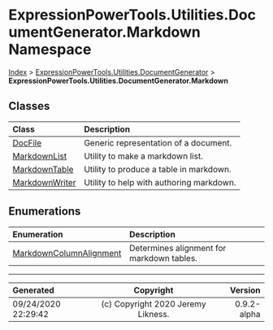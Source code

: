 ﻿# ExpressionPowerTools.Utilities.DocumentGenerator.Markdown Namespace

[Index](../index.md) > [ExpressionPowerTools.Utilities.DocumentGenerator](ExpressionPowerTools.Utilities.DocumentGenerator.a.md) > **ExpressionPowerTools.Utilities.DocumentGenerator.Markdown**

## Classes

| Class | Description |
| :-- | :-- |
| [DocFile](ExpressionPowerTools.Utilities.DocumentGenerator.Markdown.DocFile.cs.md) | Generic representation of a document. |
| [MarkdownList](ExpressionPowerTools.Utilities.DocumentGenerator.Markdown.MarkdownList.cs.md) | Utility to make a markdown list. |
| [MarkdownTable](ExpressionPowerTools.Utilities.DocumentGenerator.Markdown.MarkdownTable.cs.md) | Utility to produce a table in markdown. |
| [MarkdownWriter](ExpressionPowerTools.Utilities.DocumentGenerator.Markdown.MarkdownWriter.cs.md) | Utility to help with authoring markdown. |

## Enumerations

| Enumeration | Description |
| :-- | :-- |
| [MarkdownColumnAlignment](ExpressionPowerTools.Utilities.DocumentGenerator.Markdown.MarkdownColumnAlignment.cs.md) | Determines alignment for markdown tables. |


---

| Generated | Copyright | Version |
| :-- | :-: | --: |
| 09/24/2020 22:29:42 | (c) Copyright 2020 Jeremy Likness. | 0.9.2-alpha |
